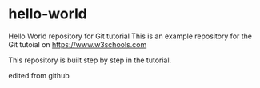 # hello-world
Hello World repository for Git tutorial
This is an example repository for the Git tutoial on https://www.w3schools.com

This repository is built step by step in the tutorial.

edited from github
